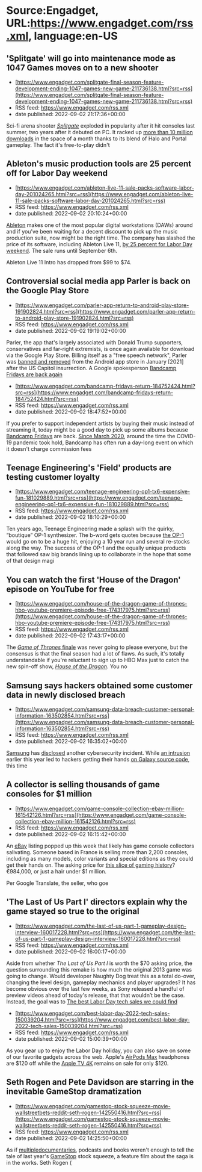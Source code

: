 # Source:Engadget, URL:https://www.engadget.com/rss.xml, language:en-US

## 'Splitgate' will go into maintenance mode as 1047 Games moves on to a new shooter
 - [https://www.engadget.com/splitgate-final-season-feature-development-ending-1047-games-new-game-211736138.html?src=rss](https://www.engadget.com/splitgate-final-season-feature-development-ending-1047-games-new-game-211736138.html?src=rss)
 - RSS feed: https://www.engadget.com/rss.xml
 - date published: 2022-09-02 21:17:36+00:00

<p>Sci-fi arena shooter <a href="https://www.engadget.com/splitgate-portal-fps-gaming-irl-quake-3-180032280.html"><em><ins>Splitgate</ins></em></a><em>&nbsp;</em>exploded in popularity after it hit consoles last summer, two years after it debuted on PC. It racked up <a href="https://www.engadget.com/splitgate-10-million-downloads-100924991.html"><ins>more than 10 million downloads</ins></a> in the space of a month thanks to its blend of Halo and Portal gameplay. The fact it's free-to-play didn't

## Ableton's music production tools are 25 percent off for Labor Day weekend
 - [https://www.engadget.com/ableton-live-11-sale-packs-software-labor-day-201024265.html?src=rss](https://www.engadget.com/ableton-live-11-sale-packs-software-labor-day-201024265.html?src=rss)
 - RSS feed: https://www.engadget.com/rss.xml
 - date published: 2022-09-02 20:10:24+00:00

<p><a href="https://www.engadget.com/tag/ableton/"><ins>Ableton</ins></a> makes one of the most popular digital workstations (DAWs) around and if you’ve been waiting for a decent discount to pick up the music production suite, now might be the right time. The company has slashed the price of its software, including Ableton Live 11, <a href="https://fave.co/3NAUwrZ">by 25 percent for Labor Day weekend</a>. The sale runs until September 6th.</p><p>Ableton Live 11 Intro has dropped from $99 to $74.

## Controversial social media app Parler is back on the Google Play Store
 - [https://www.engadget.com/parler-app-return-to-android-play-store-191902824.html?src=rss](https://www.engadget.com/parler-app-return-to-android-play-store-191902824.html?src=rss)
 - RSS feed: https://www.engadget.com/rss.xml
 - date published: 2022-09-02 19:19:02+00:00

<p>Parler, the app that's largely associated with Donald Trump supporters, conservatives and far-right extremists, is once again available for download via the Google Play Store. Billing itself as a &quot;free speech network&quot;, Parler was <a href="https://www.engadget.com/apple-threatens-parler-ban-000548898.html">banned and removed</a> from the Android app store in January [2021] after the US Capitol insurrection. A Google spokesperson <a href="https://www.axios.com/2021/01/09/platforms-soc

## Bandcamp Fridays are back again
 - [https://www.engadget.com/bandcamp-fridays-return-184752424.html?src=rss](https://www.engadget.com/bandcamp-fridays-return-184752424.html?src=rss)
 - RSS feed: https://www.engadget.com/rss.xml
 - date published: 2022-09-02 18:47:52+00:00

<p>If you prefer to support independent artists by buying their music instead of streaming it, today might be a good day to pick up some albums because <a href="https://www.engadget.com/tag/bandcamp%20fridays/"><ins>Bandcamp Fridays</ins></a> are back. <a href="https://www.engadget.com/2020-03-18-bandcamp-waives-commission-fees.html"><ins>Since March 2020</ins></a>, around the time the COVID-19 pandemic took hold, Bandcamp has often run a day-long event on which it doesn't charge commission fees

## Teenage Engineering's 'Field' products are testing customer loyalty
 - [https://www.engadget.com/teenage-engineering-op1-tx6-expensive-fun-181029889.html?src=rss](https://www.engadget.com/teenage-engineering-op1-tx6-expensive-fun-181029889.html?src=rss)
 - RSS feed: https://www.engadget.com/rss.xml
 - date published: 2022-09-02 18:10:29+00:00

<p>Ten years ago, Teenage Engineering made a splash with the quirky, “boutique” OP-1 synthesizer. The b-word gets quotes because <a href="https://www.engadget.com/2011-01-14-teenage-engineering-op-1-synthesizer-now-available-for-pre-order.html">the OP-1</a> would go on to be a huge hit, enjoying a 10 year run and several re-stocks along the way. The success of the OP-1 and the equally unique products that followed saw big brands lining up to collaborate in the hope that  some of that design magi

## You can watch the first 'House of the Dragon' episode on YouTube for free
 - [https://www.engadget.com/house-of-the-dragon-game-of-thrones-hbo-youtube-premiere-episode-free-174317975.html?src=rss](https://www.engadget.com/house-of-the-dragon-game-of-thrones-hbo-youtube-premiere-episode-free-174317975.html?src=rss)
 - RSS feed: https://www.engadget.com/rss.xml
 - date published: 2022-09-02 17:43:17+00:00

<p>The <a href="https://www.engadget.com/2019-05-20-game-of-thrones-finale-irl.html"><em><ins>Game of Thrones </ins></em><ins>finale</ins></a> was never going to please everyone, but the consensus is that the final season had a lot of flaws. As such, it's totally understandable if you're reluctant to sign up to HBO Max just to catch the new spin-off show, <a href="https://www.engadget.com/2019-10-29-house-of-the-dragon-game-of-thrones-hbo.html"><em><ins>House of the Dragon</ins></em></a>. You no

## Samsung says hackers obtained some customer data in newly disclosed breach
 - [https://www.engadget.com/samsung-data-breach-customer-personal-information-163502854.html?src=rss](https://www.engadget.com/samsung-data-breach-customer-personal-information-163502854.html?src=rss)
 - RSS feed: https://www.engadget.com/rss.xml
 - date published: 2022-09-02 16:35:02+00:00

<p><a href="http://engadget.com/tag/samsung"><ins>Samsung</ins></a> has <a href="https://news.samsung.com/us/notice-us-customer-information-cybersecurity/"><ins>disclosed</ins></a> another cybersecurity incident. While <a href="https://www.engadget.com/samsung-lapsus-leak-181517961.html"><ins>an intrusion</ins></a> earlier this year led to hackers getting their hands <a href="https://www.engadget.com/samsung-hack-galaxy-source-code-131034416.html"><ins>on Galaxy source code</ins></a>, this time 

## A collector is selling thousands of game consoles for $1 million
 - [https://www.engadget.com/game-console-collection-ebay-million-161542126.html?src=rss](https://www.engadget.com/game-console-collection-ebay-million-161542126.html?src=rss)
 - RSS feed: https://www.engadget.com/rss.xml
 - date published: 2022-09-02 16:15:42+00:00

<p>An <a href="https://www.engadget.com/tag/ebay/"><ins>eBay</ins></a> listing popped up this week that likely has game console collectors salivating. Someone based in France is selling more than 2,200 consoles, including as many models, color variants and special editions as they could get their hands on. The asking price for <a href="https://www.ebay.fr/itm/265837005844">this slice of gaming history</a>? €984,000, or just a hair under $1 million.</p><p>Per Google Translate, the seller, who goe

## 'The Last of Us Part I' directors explain why the game stayed so true to the original
 - [https://www.engadget.com/the-last-of-us-part-1-gameplay-design-interview-160017228.html?src=rss](https://www.engadget.com/the-last-of-us-part-1-gameplay-design-interview-160017228.html?src=rss)
 - RSS feed: https://www.engadget.com/rss.xml
 - date published: 2022-09-02 16:00:17+00:00

<p>Aside from whether <em>The Last of Us Part I</em> is worth the $70 asking price, the question surrounding this remake is how much the original 2013 game was going to change. Would developer Naughty Dog treat this as a total do-over, changing the level design, gameplay mechanics and player upgrades? It has become obvious over the last few weeks, as Sony released a handful of preview videos ahead of today's release, that that wouldn’t be the case. Instead, the goal was to <a href="https://www.e

## The best Labor Day tech sales we could find
 - [https://www.engadget.com/best-labor-day-2022-tech-sales-150039204.html?src=rss](https://www.engadget.com/best-labor-day-2022-tech-sales-150039204.html?src=rss)
 - RSS feed: https://www.engadget.com/rss.xml
 - date published: 2022-09-02 15:00:39+00:00

<p>As you gear up to enjoy the Labor Day holiday, you can also save on some of our favorite gadgets across the web. Apple's <a href="https://www.amazon.com/stores/page/preview?isSlp=1&amp;isPreview=1&amp;asins=B08PZDSP2Z,B08PZJ8FZ8,B08PZD76NP&amp;linkCode=sl2&amp;tag=dealpost2022-20&amp;linkId=80324629b34b7ced8728873d595a59a5&amp;language=en_US&amp;ref_=as_li_ss_tl">AirPods Max</a> headphones are $120 off while the <a href="https://amzn.to/3Po42jp">Apple TV 4K</a> remains on sale for only $120. 

## Seth Rogen and Pete Davidson are starring in the inevitable GameStop dramatization
 - [https://www.engadget.com/gamestop-stock-squeeze-movie-wallstreetbets-reddit-seth-rogen-142550416.html?src=rss](https://www.engadget.com/gamestop-stock-squeeze-movie-wallstreetbets-reddit-seth-rogen-142550416.html?src=rss)
 - RSS feed: https://www.engadget.com/rss.xml
 - date published: 2022-09-02 14:25:50+00:00

<p>As if <a href="https://www.engadget.com/discovery-is-making-a-game-stop-documentary-narrated-by-the-wolf-of-wall-street-124008464.html">multiple</a><a href="https://www.engadget.com/diamond-hands-msnbc-gamestop-documentary-133100428.html"><ins>documentaries</ins></a>, podcasts and books weren't enough to tell the tale of last year's <a href="https://www.engadget.com/tag/gamestop/">GameStop</a> stock squeeze, a feature film about the saga is in the works. Seth Rogen (<a href="https://www.engad


